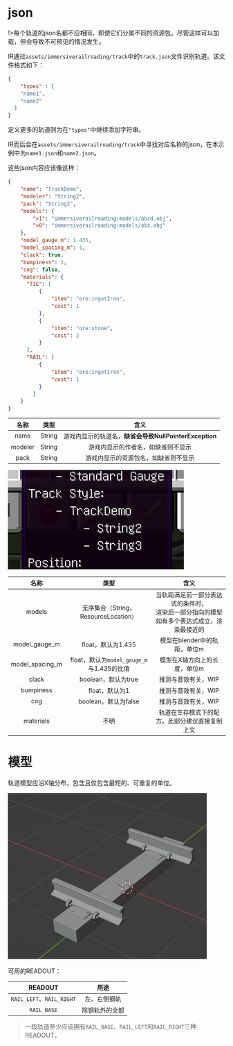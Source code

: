 # json

!>每个轨道的json名都不应相同，即使它们分属不同的资源包。尽管这样可以加载，但会导致不可预见的情况发生。


IR通过`assets/immersiverailroading/track`中的`track.json`文件识别轨道。该文件格式如下：
```json
{
	"types" : [
	"name1",
	"name2" 
  ]
}
```
定义更多的轨道则为在`"types"`中继续添加字符串。

IR而后会在`assets/immersiverailroading/track`中寻找对应名称的json，在本示例中为`name1.json`和`name2.json`。

这些json内容应该像这样：
```json
{
    "name": "TrackDemo",
    "modeler": "String2",
    "pack": "String3",
    "models": {
        ">1": "immersiverailroading:models/abcd.obj",
        ">0": "immersiverailroading:models/abc.obj"
    },
    "model_gauge_m": 1.435,
    "model_spacing_m": 1,
    "clack": true,
    "bumpiness": 1,
    "cog": false,
    "materials": {
      "TIE": [
          {
              "item": "ore:ingotIron",
              "cost": 1
          },
          {
              "item": "ore:stone",
              "cost": 2
          }
      ],
      "RAIL": [
          {
              "item": "ore:ingotIron",
              "cost": 1
          }
        ]
    }
}
```

|   名称    |   类型   |                   	含义                   |
|:-------:|:------:|:---------------------------------------:|
|  name   | String | 游戏内显示的轨道名，**缺省会导致NullPointerException** |
| modeler | String |            游戏内显示的作者名，如缺省则不显示            |
|  pack   | String |           游戏内显示的资源包名，如缺省则不显示            |

![awa](../Textures/pic5.png "对于案例来说是这样")

|       名称        |                类型                 |                          	含义                           |
|:---------------:|:---------------------------------:|:------------------------------------------------------:|
|     models      |   无序集合（String，ResourceLocation）   | 当轨距满足前一部分表达式的条件时，<br/>渲染后一部分指向的模型<br/>如有多个表达式成立，渲染最接近的 |
|  model_gauge_m  |          float，默认为1.435           |                   模型在blender中的轨距，单位m                   |
| model_spacing_m | float，默认为`model_gauge_m`与1.435的比值 |                    模型在X轴方向上的长度，单位m                     |
|      clack      |          boolean，默认为true          |                      推测与音效有关，WIP                       |
|    bumpiness    |            float，默认为1             |                      推测与音效有关，WIP                       |
|       cog       |         boolean，默认为false          |                      推测与音效有关，WIP                       |
|    materials    |                不明                 |                轨道在生存模式下的配方。此部分建议直接复制上文                 |

# 模型

轨道模型应沿X轴分布，包含且仅包含最短的、可重复的单位。

![就像这样](../Textures/pic7.png "就像这样")

可用的READOUT：

|         READOUT          |   用途    |
|:------------------------:|:-------:|
| `RAIL_LEFT`、`RAIL_RIGHT` | 左、右侧钢轨  |
|       `RAIL_BASE`        | 除钢轨外的全部 |

>一段轨道至少应该拥有`RAIL_BASE`、`RAIL_LEFT`和`RAIL_RIGHT`三种READOUT。